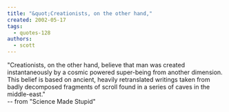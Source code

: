 ```yaml
---
title: "&quot;Creationists, on the other hand,"
created: 2002-05-17
tags: 
  - quotes-128
authors: 
  - scott
---
```


"Creationists, on the other hand, believe that man was created instantaneously by a cosmic powered super-being from another dimension. This belief is based on ancient, heavily retranslated writings taken from badly decomposed fragments of scroll found in a series of caves in the middle-east."  
\-- from "Science Made Stupid"
